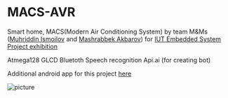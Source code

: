 # MACS-AVR
Smart home, MACS(Modern Air Conditioning System) 
by team M&Ms ([Muhriddin Ismoilov](https://github.com/IsmoilovMuhriddin) and [Mashrabbek Akbarov](https://github.com/MashrabbekAkbarov))
for [IUT Embedded System Project exhibition](https://inha.uz/en/events/189/)


Atmega128
GLCD
Bluetoth
Speech recognition
Api.ai (for creating bot)

Additional android app for this project [here](https://github.com/IsmoilovMuhriddin/MACS-App)

![picture](media/IMG_6145.JPG)

